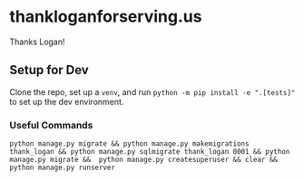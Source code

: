 # thankloganforserving.us
Thanks Logan!

## Setup for Dev
Clone the repo, set up a `venv`, and run `python -m pip install -e ".[tests]"` to set up the dev environment.

### Useful Commands
`python manage.py migrate && python manage.py makemigrations thank_logan && python manage.py sqlmigrate thank_logan 0001 && python manage.py migrate &&  python manage.py createsuperuser && clear && python manage.py runserver`
